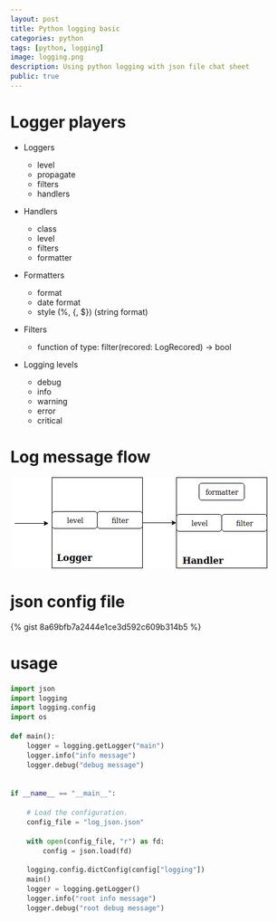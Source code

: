 ```yaml
---
layout: post
title: Python logging basic
categories: python
tags: [python, logging]
image: logging.png
description: Using python logging with json file chat sheet
public: true
---
```


# Logger players
- Loggers
  - level
  - propagate
  - filters
  - handlers
- Handlers
  - class
  - level
  - filters
  - formatter
- Formatters
  - format
  - date format
  - style (%, {, $}) (string format)
- Filters
  - function of type: filter(recored: LogRecored) -> bool


- Logging levels
  - debug
  - info
  - warning
  - error
  - critical


# Log message flow

![](/images/pythonlogger.png)
# json config file
{% gist 8a69bfb7a2444e1ce3d592c609b314b5 %}


# usage
```python
import json
import logging
import logging.config
import os

def main():
    logger = logging.getLogger("main")
    logger.info("info message")
    logger.debug("debug message")


if __name__ == "__main__":
    
    # Load the configuration.
    config_file = "log_json.json"
    
    with open(config_file, "r") as fd:
        config = json.load(fd)

    logging.config.dictConfig(config["logging"])
    main()
    logger = logging.getLogger()
    logger.info("root info message")
    logger.debug("root debug message")
```